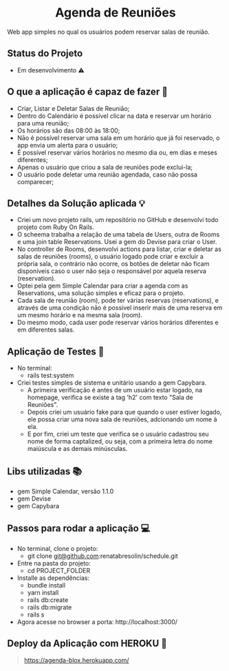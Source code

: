 <h1 align="center"> Agenda de Reuniões </h1>
Web app simples no qual os usuários podem reservar salas de reunião.


## Status do Projeto
- Em desenvolvimento :warning:


## O que a aplicação é capaz de fazer :checkered_flag:

- Criar, Listar e Deletar Salas de Reuniāo;
- Dentro do Calendário é possível clicar na data e reservar um horário para uma reunião;
- Os horários são das 08:00 às 18:00;
- Nāo é possível reservar uma sala em um horário que já foi reservado, o app envia um alerta para o usuário;
- É possível reservar vários horários no mesmo dia ou, em dias e meses diferentes;
- Apenas o usuário que criou a sala de reuniões pode exclui-la;
- O usuário pode deletar uma reunião agendada, caso não possa comparecer;


## Detalhes da Solução aplicada :bulb:

- Criei um novo projeto rails, um repositório no GitHub e desenvolvi todo projeto com Ruby On Rails.
- O scheema trabalha a relação de uma tabela de Users, outra de Rooms e uma join table Reservations. Usei a gem do Devise para criar o User.
- No controller de Rooms, desenvolvi actions para listar, criar e deletar as salas de reuniões (rooms), o usuário logado pode criar e excluir a própria sala, o contrário não ocorre, os botões de deletar não ficam disponíveis caso o user não seja o responsável por aquela reserva (reservation).
- Optei pela gem Simple Calendar para criar a agenda com as Reservations, uma solução simples e eficaz para o projeto.
- Cada sala de reuniāo (room), pode ter várias reservas (reservations), e através de uma condição nāo é possível inserir mais de uma reserva em um mesmo horário e na mesma sala (room).
- Do mesmo modo, cada user pode reservar vários horários diferentes e em diferentes salas.

## Aplicação de Testes :mag_right:

- No terminal:
  - rails test:system
- Criei testes simples de sistema e unitário usando a gem Capybara.
  - A primeira verificação é antes de um usuário estar logado, na homepage, verifica se existe a tag 'h2' com texto "Sala de Reuniões".
  - Depois criei um usuário fake para que quando o user estiver logado, ele possa criar uma nova sala de reuniões, adcionando um nome à ela.
  - E por fim, criei um teste que verifica se o usuário cadastrou seu nome de forma captalized, ou seja, com a primeira letra do nome maiúscula e as demais minúsculas.


## Libs utilizadas :books:

- gem Simple Calendar, versão 1.1.0
- gem Devise
- gem Capybara


## Passos para rodar a aplicação :computer:

- No terminal, clone o projeto:
  - git clone git@github.com:renatabresolin/schedule.git
- Entre na pasta do projeto:
  - cd PROJECT_FOLDER
- Installe as dependências:
  - bundle install
  - yarn install
  - rails db:create
  - rails db:migrate
  - rails s
- Agora acesse no browser a porta: http://localhost:3000/

## Deploy da Aplicação com HEROKU :dash:

> https://agenda-blox.herokuapp.com/

